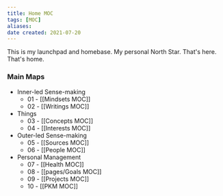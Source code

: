 ```yaml
---
title: Home MOC
tags: [MOC]
aliases:
date created: 2021-07-20
---
```

This is my launchpad and homebase. My personal North Star. That's here. That's home.


### Main Maps
- Inner-led Sense-making
    - 01 - [[Mindsets MOC]]
	- 02 - [[Writings MOC]] 
 - Things
	- 03 - [[Concepts MOC]]
	- 04 - [[Interests MOC]]
- Outer-led Sense-making
	- 05 - [[Sources MOC]]
	- 06 - [[People MOC]]
- Personal Management
	- 07 - [[Health MOC]]
	- 08 - [[pages/Goals MOC]]
	- 09 - [[Projects MOC]]
	- 10 - [[PKM MOC]]

